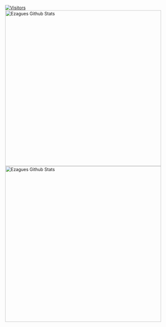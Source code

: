 [![Visitors](https://komarev.com/ghpvc/?username=ezague&color=037F50&color=red)](https://github.com/ezague)
<img align="center" width=500 src="https://github-readme-stats.vercel.app/api?username=ezague&count_private=true&theme=dracula&title_color=FF0000&icon_color=FF0000&show_icons=true&hide=issues&border_color=FF0000&bg_color=404040" alt="Ezagues Github Stats" />
<img align="center" width=500 src="https://github-readme-stats.vercel.app/api/top-langs/?username=ezague&layout=compact&theme=dracula&title_color=FF0000&icon_color=FF0000&show_icons=true&border_color=FF0000&bg_color=404040" alt="Ezagues Github Stats" />

